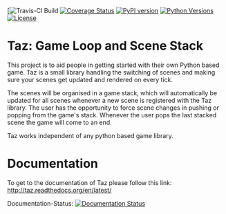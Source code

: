 [![Travis-CI Build](https://travis-ci.org/mkli90/Taz.svg?branch=master)
[![Coverage Status](https://coveralls.io/repos/mkli90/Taz/badge.svg)](https://coveralls.io/r/mkli90/Taz)
[![PyPI version](https://badge.fury.io/py/tazlib.svg)](http://badge.fury.io/py/tazlib)
[![Python Versions](https://img.shields.io/badge/python-2.7%2C%203.4-blue.svg)](https://pypi.python.org/pypi/tazlib/1.0.0)
[![License](https://img.shields.io/badge/license-GPLv3-blue.svg)](https://pypi.python.org/pypi/tazlib/1.0.0)

# Taz: Game Loop and Scene Stack
This project is to aid people in getting started with their own Python based game.
Taz is a small library handling the switching of scenes and making sure your scenes get
updated and rendered on every tick.

The scenes will be organised in a game stack, which will automatically be updated
for all scenes whenever a new scene is registered with the Taz library. 
The user has the opportunity to force scene changes in pushing or popping from the game's
stack. Whenever the user pops the last stacked scene the game will come to an end.

Taz works independent of any python based game library.

# Documentation

To get to the documentation of Taz please follow this link:
http://taz.readthedocs.org/en/latest/

Documentation-Status: [![Documentation Status](https://readthedocs.org/projects/taz/badge/?version=latest)](https://readthedocs.org/projects/taz/?badge=latest)




